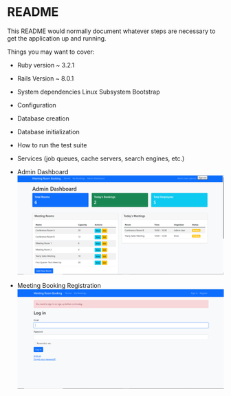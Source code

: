 # README

This README would normally document whatever steps are necessary to get the
application up and running.

Things you may want to cover:

* Ruby version  ~ 3.2.1
* Rails Version ~ 8.0.1
* System dependencies
  Linux Subsystem
  Bootstrap  

* Configuration

* Database creation

* Database initialization

* How to run the test suite

* Services (job queues, cache servers, search engines, etc.)
* Admin Dashboard
  <img src="https://github.com/sudhan670/manage/blob/main/admin.png" alt=""/>

* Meeting Booking Registration
  <img src="https://github.com/sudhan670/manage/blob/main/code1.png" alit=""/>

